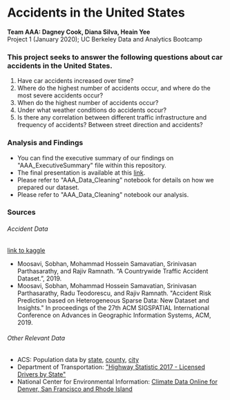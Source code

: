 # Accidents in the United States
__Team AAA: Dagney Cook, Diana Silva, Heain Yee__  
Project 1 (January 2020); UC Berkeley Data and Analytics Bootcamp  

### This project seeks to answer the following questions about car accidents in the United States.  

1. Have car accidents increased over time?
2. Where do the highest number of accidents occur, and where do the most severe accidents occur?
3. When do the highest number of accidents occur?
4. Under what weather conditions do accidents occur?
5. Is there any correlation between different traffic infrastructure and frequency of accidents? Between street direction and accidents?

### Analysis and Findings
* You can find the executive summary of our findings on "AAA_ExecutiveSummary" file within this repository. 
* The final presentation is available at this [link](https://docs.google.com/presentation/d/1Qo-e_8BA8SlvF52k39OP4iQ8TkSZ4GOLJ6O3hjBERls/edit?usp=sharing).
* Please refer to "AAA_Data_Cleaning" notebook for details on how we prepared our dataset.
* Please refer to "AAA_Data_Cleaning" notebook our analysis.

### Sources 
###### Accident Data
[link to kaggle](https://www.kaggle.com/sobhanmoosavi/us-accidents)

* Moosavi, Sobhan, Mohammad Hossein Samavatian, Srinivasan Parthasarathy, and Rajiv Ramnath. “A Countrywide Traffic Accident Dataset.”, 2019.
* Moosavi, Sobhan, Mohammad Hossein Samavatian, Srinivasan Parthasarathy, Radu Teodorescu, and Rajiv Ramnath. "Accident Risk Prediction based on Heterogeneous Sparse Data: New Dataset and Insights." In proceedings of the 27th ACM SIGSPATIAL International Conference on Advances in Geographic Information Systems, ACM, 2019.

###### Other Relevant Data
* ACS: Population data by [state](https://www.census.gov/content/census/en/data/tables/time-series/demo/popest/2010s-state-total.html#par_textimage_1574439295), [county](https://www.census.gov/content/census/en/data/tables/time-series/demo/popest/2010s-counties-total.html#par_textimage_242301767), [city](https://www.census.gov/content/census/en/data/tables/time-series/demo/popest/2010s-total-cities-and-towns.html) 
* Department of Transportation: ["Highway Statistic 2017 - Licensed Drivers by State"](https://www.fhwa.dot.gov/policyinformation/statistics/2017/)
* National Center for Environmental Information: [Climate Data Online for Denver, San Francisco and Rhode Island](https://www.ncdc.noaa.gov/cdo-web/)

